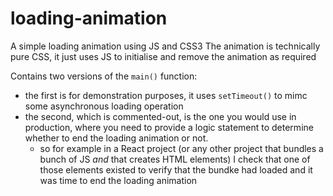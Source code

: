 # loading-animation
A simple loading animation using JS and CSS3
The animation is technically pure CSS, it just uses JS to initialise and remove the animation as required
  
Contains two versions of the `main()` function:
 - the first is for demonstration purposes, it uses `setTimeout()` to mimc some asynchronous loading operation
 - the second, which is commented-out, is the one you would use in production, where you need to provide a logic statement to determine whether to end the loading animation or not.
   - so for example in a React project (or any other project that bundles a bunch of JS _and_ that creates HTML elements) I check that one of those elements existed to verify that the bundke had loaded and it was time to end the loading animation
